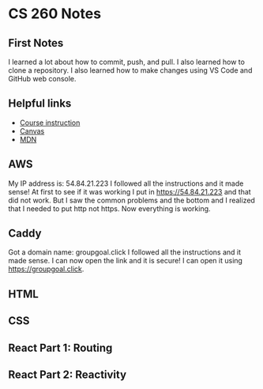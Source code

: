 # CS 260 Notes

## First Notes

I learned a lot about how to commit, push, and pull. I also learned how to clone a repository. I also learned how to make changes using VS Code and GitHub web console.

## Helpful links

- [Course instruction](https://github.com/webprogramming260)
- [Canvas](https://byu.instructure.com)
- [MDN](https://developer.mozilla.org)

## AWS

My IP address is: 54.84.21.223
I followed all the instructions and it made sense! At first to see if it was working I put in https://54.84.21.223 and that did not work. But I saw the common problems and the bottom and I realized that I needed to put http not https. Now everything is working.

## Caddy

Got a domain name: groupgoal.click
I followed all the instructions and it made sense. I can now open the link and it is secure! I can open it using https://groupgoal.click.

## HTML


## CSS


## React Part 1: Routing


## React Part 2: Reactivity


